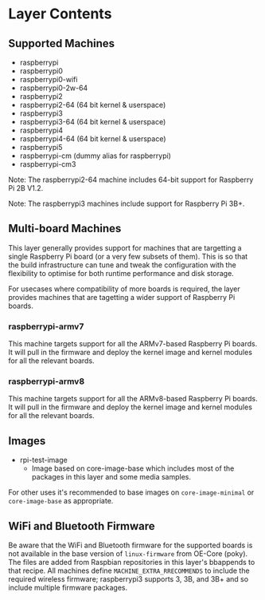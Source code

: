 # Layer Contents

## Supported Machines

* raspberrypi
* raspberrypi0
* raspberrypi0-wifi
* raspberrypi0-2w-64
* raspberrypi2
* raspberrypi2-64 (64 bit kernel & userspace)
* raspberrypi3
* raspberrypi3-64 (64 bit kernel & userspace)
* raspberrypi4
* raspberrypi4-64 (64 bit kernel & userspace)
* raspberrypi5
* raspberrypi-cm (dummy alias for raspberrypi)
* raspberrypi-cm3

Note: The raspberrypi2-64 machine includes 64-bit support for Raspberry Pi 2B
V1.2.

Note: The raspberrypi3 machines include support for Raspberry Pi 3B+.

## Multi-board Machines

This layer generally provides support for machines that are targetting a single
Raspberry Pi board (or a very few subsets of them). This is so that the build
infrastructure can tune and tweak the configuration with the flexibility to
optimise for both runtime performance and disk storage.

For usecases where compatibility of more boards is required, the layer provides
machines that are tagetting a wider support of Raspberry Pi boards.

### raspberrypi-armv7

This machine targets support for all the ARMv7-based Raspberry Pi boards. It
will pull in the firmware and deploy the kernel image and kernel modules for
all the relevant boards.

### raspberrypi-armv8

This machine targets support for all the ARMv8-based Raspberry Pi boards. It
will pull in the firmware and deploy the kernel image and kernel modules for
all the relevant boards.

## Images

* rpi-test-image
  * Image based on core-image-base which includes most of the packages in this
    layer and some media samples.

For other uses it's recommended to base images on `core-image-minimal` or
`core-image-base` as appropriate.

## WiFi and Bluetooth Firmware

Be aware that the WiFi and Bluetooth firmware for the supported boards
is not available in the base version of `linux-firmware` from OE-Core
(poky). The files are added from Raspbian repositories in this layer's
bbappends to that recipe. All machines define
`MACHINE_EXTRA_RRECOMMENDS` to include the required wireless firmware;
raspberrypi3 supports 3, 3B, and 3B+ and so include multiple firmware
packages.
